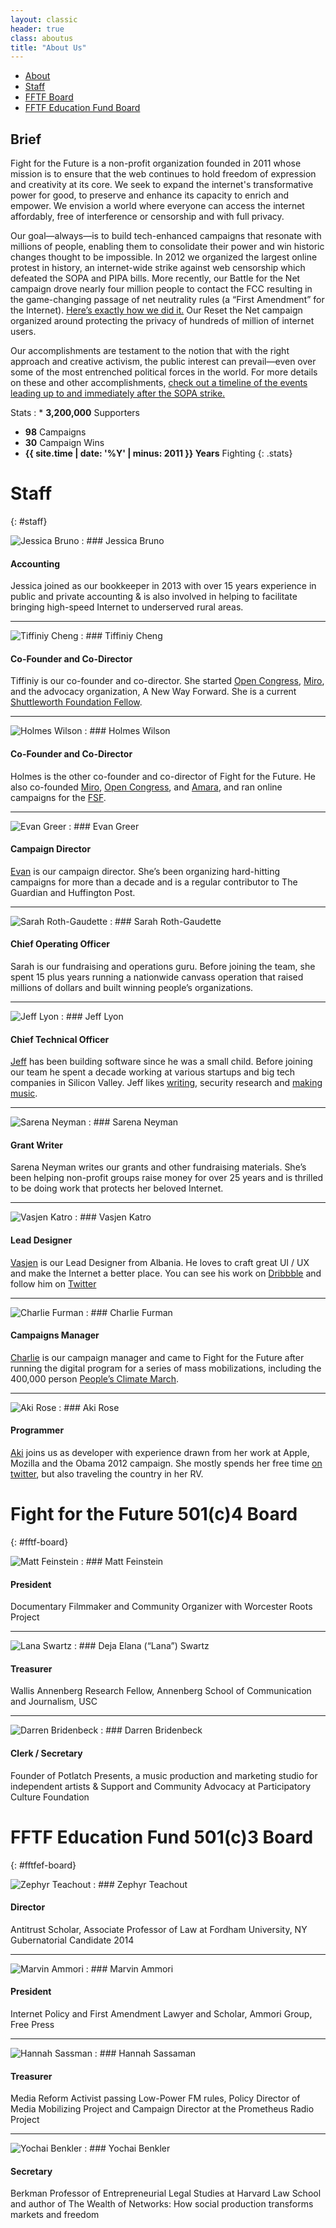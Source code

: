 ```yaml
---
layout: classic
header: true
class: aboutus
title: "About Us"
---
```


* [About](#)
* [Staff](#staff)
* [FFTF Board](#fftf-board)
* [FFTF Education Fund Board](#fftfef-board)

## Brief

Fight for the Future is a non-profit organization founded in 2011 whose mission is to ensure that the web continues to hold freedom of expression and creativity at its core. We seek to expand the internet's transformative power for good, to preserve and enhance its capacity to enrich and empower. We envision a world where everyone can access the internet affordably, free of interference or censorship and with full privacy.

Our goal—always—is to build tech-enhanced campaigns that resonate with millions of people, enabling them to consolidate their power and win historic changes thought to be impossible. In 2012 we organized the largest online protest in history, an internet-wide strike against web censorship which defeated the SOPA and PIPA bills. More recently, our Battle for the Net campaign drove nearly four million people to contact the FCC resulting in the game-changing passage of net neutrality rules (a “First Amendment” for the Internet). [Here’s exactly how we did it.][01] Our Reset the Net campaign organized around protecting the privacy of hundreds of million of internet users.

Our accomplishments are testament to the notion that with the right approach and creative activism, the public interest can prevail—even over some of the most entrenched political forces in the world. For more details on these and other accomplishments, [check out a timeline of the events leading up to and immediately after the SOPA strike.][02]

[01]: https://www.battleforthenet.com/how-we-won/
[02]: http://www.fightforthefuture.org/timeline/

Stats
: * **3,200,000** Supporters
  * **98** Campaigns
  * **30** Campaign Wins
  * **{{ site.time | date: '%Y' | minus: 2011 }} Years** Fighting
{: .stats}


# Staff
{: #staff}

![Jessica Bruno](/img/page/aboutus/teampic/jessica.png)
: ### Jessica Bruno

  #### Accounting

  Jessica joined as our bookkeeper in 2013 with over 15 years experience in public and private accounting & is also involved in helping to facilitate bringing high-speed Internet to underserved rural areas.

---

![Tiffiniy Cheng][tc0]
: ### Tiffiniy Cheng

  #### Co-Founder and Co-Director

  Tiffiniy is our co-founder and co-director. She started [Open Congress][tc1], [Miro][tc2], and the advocacy organization, A New Way Forward. She is a current [Shuttleworth Foundation Fellow](https://shuttleworthfoundation.org/fellows/tiffiniy-cheng).  

---

![Holmes Wilson][hw0]
: ### Holmes Wilson

  #### Co-Founder and Co-Director

  Holmes is the other co-founder and co-director of Fight for the Future. He also co-founded [Miro][tc2], [Open Congress][tc1], and [Amara][hw1], and ran online campaigns for the [FSF][hw2].

---

![Evan Greer][eg0]
: ### Evan Greer

  #### Campaign Director

  [Evan][eg1] is our campaign director. She’s been organizing hard-hitting campaigns for more than a decade and is a regular contributor to The Guardian and Huffington Post.   

---

![Sarah Roth-Gaudette](/img/page/aboutus/teampic/sarah.png)
: ### Sarah Roth-Gaudette

  #### Chief Operating Officer

  Sarah is our fundraising and operations guru. Before joining the team, she spent 15 plus years running a nationwide canvass operation that raised millions of dollars and built winning people’s organizations.

---

![Jeff Lyon][jl0]
: ### Jeff Lyon

  #### Chief Technical Officer

  [Jeff][jl1] has been building software since he was a small child. Before joining our team he spent a decade working at various startups and big tech companies in Silicon Valley. Jeff likes [writing][jl2], security research and [making music][jl3].

---

![Sarena Neyman](/img/page/aboutus/teampic/serena.png)
: ### Sarena Neyman

  #### Grant Writer

  Sarena Neyman writes our grants and other fundraising materials. She’s been helping non-profit groups raise money for over 25 years and is thrilled to be doing work that protects her beloved Internet.

---

![Vasjen Katro][vk0]
: ### Vasjen Katro

  #### Lead Designer

  [Vasjen][vk1] is our Lead Designer from Albania. He loves to craft great UI / UX and make the Internet a better place. You can see his work on [Dribbble][vk2] and follow him on [Twitter][vk3]

---

![Charlie Furman][cf0]
: ### Charlie Furman

  #### Campaigns Manager

  [Charlie][cf1] is our campaign manager and came to Fight for the Future after running the digital program for a series of mass mobilizations, including the 400,000 person [People’s Climate March][cf2].

---

![Aki Rose][ab0]
: ### Aki Rose

  #### Programmer

  [Aki][ab1] joins us as developer with experience drawn from her work at Apple, Mozilla and the Obama 2012 campaign. She mostly spends her free time [on twitter][ab2], but also traveling the country in her RV.


[tc0]: /img/page/aboutus/teampic/tiff.png
[tc1]: http://www.opencongress.org/
[tc2]: http://getmiro.com/
[hw0]: /img/page/aboutus/teampic/holmes.png
[hw1]: http://universalsubtitles.org/
[hw2]: http://fsf.org/
[eg0]: /img/page/aboutus/teampic/evan.png
[eg1]: http://twitter.com/evan_greer
[eg2]: http://www.risingtidenorthamerica.org/
[eg3]: http://www.freetarek.com/
[jl0]: /img/page/aboutus/teampic/jeff.png
[jl1]: http://rubbingalcoholic.com/
[jl2]: http://blog.rubbingalcoholic.com/
[jl3]: https://soundcloud.com/rubbingalcoholic/
[vk0]: /img/page/aboutus/teampic/vasjen.png
[vk1]: http://vasjenkatro.com/
[vk2]: http://dribbble.com/Katro/
[vk3]: https://twitter.com/VasjenKatro/
[cf0]: /img/page/aboutus/teampic/charlie.png
[cf1]: https://twitter.com/DigitalCharlie_
[cf2]: http://peoplesclimate.org/wrap-up/
[ab0]: /img/page/aboutus/teampic/aki.png
[ab1]: https://akibraun.com/
[ab2]: https://twitter.com/gesa/


# Fight for the Future 501(c)4 Board
{: #fftf-board}

![Matt Feinstein](/img/page/aboutus/teampic/matt.png)
: ### Matt Feinstein

  #### President

  Documentary Filmmaker and Community Organizer with Worcester Roots Project

---

![Lana Swartz](/img/page/aboutus/teampic/lana.png)
: ### Deja Elana (“Lana”) Swartz

  #### Treasurer

  Wallis Annenberg Research Fellow, Annenberg School of Communication and Journalism, USC

---

![Darren Bridenbeck](/img/page/aboutus/teampic/darren.png)
: ### Darren Bridenbeck

  #### Clerk / Secretary

  Founder of Potlatch Presents, a music production and marketing studio for independent artists & Support and Community Advocacy at Participatory Culture Foundation

# FFTF Education Fund 501(c)3 Board
{: #fftfef-board}

![Zephyr Teachout](/img/page/aboutus/teampic/zephyr.png)
: ### Zephyr Teachout

  #### Director

  Antitrust Scholar, Associate Professor of Law at Fordham University, NY Gubernatorial Candidate 2014

---

![Marvin Ammori](/img/page/aboutus/teampic/marvin.png)
: ### Marvin Ammori

  #### President

  Internet Policy and First Amendment Lawyer and Scholar, Ammori Group, Free Press

---

![Hannah Sassman](/img/page/aboutus/teampic/hannah.png)
: ### Hannah Sassaman

  #### Treasurer

  Media Reform Activist passing Low-Power FM rules, Policy Director of Media Mobilizing Project and Campaign Director at the Prometheus Radio Project

---

![Yochai Benkler](/img/page/aboutus/teampic/benkler.png)
: ### Yochai Benkler

  #### Secretary

  Berkman Professor of Entrepreneurial Legal Studies at Harvard Law School and author of The Wealth of Networks: How social production transforms markets and freedom
